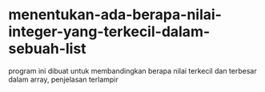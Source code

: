 # menentukan-ada-berapa-nilai-integer-yang-terkecil-dalam-sebuah-list
program ini dibuat untuk membandingkan berapa nilai terkecil dan terbesar dalam array, penjelasan terlampir
